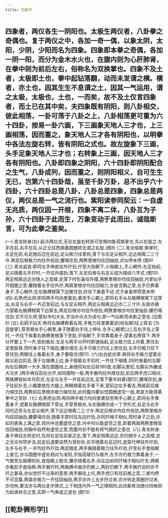 ```yaml
---
title: 四象学
---
```


## 四象者，两仪各生一阴阳也。太极生两仪者，八卦拳之奇偶也。复于两仪之中，各加一奇一偶，以象太阴，太阳，少阴，少阳而名为四象。四象即本拳之奇偶，各加一阴一阳，而分为金木水火也，在腹内则为心肝肺肾，在拳中则为前后左右，俗称名为双换掌也。四象不及土者，太极即土也，拳中起钻落翻，动而未发谓之横。横者，亦土也，因其生生不息谓之土，因其一气运用，谓之太极，太极也，土也，一而矣，故不及土仅言四象者，而土已在其中矣，夫四象既有阴阳，则八卦相交，彼此相荡，一卦可荡于八卦之上，八卦相荡更可重为六十四卦，按易一卦六画，下三画象天地人三才也，上三画相荡，因而重之，象天地人三才各有阴阳也，以明拳中各法左旋右转，皆有阴阳之式也。故左旋象下三画，头手足象天地人三才也；右转象上三画，因天地人三才各有阴阳也。八卦即四象之阴阳，六十四卦即阴阳配合之生气，八卦成列，因而重之，则阴阳相义，自可生生无已，岂第六十四卦哉，虽至千卦万卦，总不出乎六十四卦，六十四卦总是八卦，八卦总是四象，四象总是两仪，两仪总是一气之流行也。紫阳读参同契云：一自虚无兆质，两仪因一开根，四象不离二体，八卦互为子孙，六十四卦于此而生，万象变动于此而出，诚哉斯言，可为此拳之鉴矣。
(一).青龙转身(右):起点两仪式,无论左旋右转皆可变换四象双换掌也,先以右旋之.左手在前,右手在后,从正北往西顺着圆圈转去谓之右旋.(图8)
(二).青龙缩尾:换掌时,左足在前,右足随后迈在前边,足尖极力往里钩,落下与左足尖相齐,远近相离二三寸许.两足后根极力均往外扭劲,腰塌住劲,两胯里根均往回抽劲,式似停未停.(图9)
(三).青龙返首:即将左手伸直往外拧劲,拧至大指朝下,小指朝上,手心朝外.左足抬起,足尖随着左手拧时,一齐往外摆劲,落下,左足后根与右足尖成为错综八字式.(图10).两足相离远近亦随人之高矮,足落下时形虽往外摆,两胯里根亦均往回抽劲,内里似乎开圆圈之意.腰随着左手往外拧,两肩里根亦均往回缩力,亦是含胸之意,右手仍靠着身子,手心朝外,在左胳膊根窝下边推住劲,肘往下垂着不动.式子身虽停而意未停.
(四).右黑虎出洞:即将两手均向里裹劲,裹至手心朝上,即将右手从左胳膊根窝下边穿出,右足与右手一齐迈至前边,与左足尖相齐,两足尖相离远近亦二三寸许,右肩亦极力望着左胳膊根窝下边穿去,两足后根亦均往外扭劲,两胯里根亦均往里抽劲.腰仍塌住劲.式不可久停,譬如书句大长,字当中点点为读句,即一气似断而未断之意也.(见图6)
(五).右鹞子钻天:再将右胳膊靠着右耳,手极力往里裹着劲[经右额]往上穿去 [为竖旋掌],穿至极处手心朝里,身子随着右手往上伸长.左手心朝里[上],在右手往上穿时,一齐往下挨着右胳膊里根落下至肋,手指朝下,手背靠着身子,望着右胯穿下.两手分开要上下一齐,皆到极处.左足与两手分开时即速抬起,足尖极力往上仰着,靠住右足里胫骨,而时身子往下缩劲,腰亦塌住,右手可极力仍往上穿住劲,左手仍极力往下穿住劲,两眼往上看着右手,身子要稳住(图11).
(六)右白蛇伏草:再将右手极力望着左肩尖前边扣去,落于左胳膊上边,身子随着右手扣时,一齐往下缩矮.[同时悬着的左脚向左后横跨一大步,落在圆圈线上,身随同向左后转180度,右脚尖里扣,左脚尖外撇成大马步.]两手再往前后分开,如同摆物一般.两手腕均往外撑住劲,前后两手虎口相对,两胳膊皆如半月形式.左足与左手一齐往前迈去,足落下要半斜着(图12),腰塌住劲,身子往前扑去,小腹要放在大腿上,两眼随着右手看下来,望前边左手看去,两肩前后极力缩住劲,两胯前后里根亦极力缩住劲,此时腹内要似觉圆圈虚空一般,若是方能得着拳中之灵妙.
(七).右黑虎出洞:再将两手极力均向里裹劲至两手心朝上,即将右手靠着身子,望着左胳膊根窝下穿出,手穿至极处,与左胳膊亦成一丁字形式,右足与右手同时迈至与左足尖相齐,落下远近相离二三寸许.两足后根亦均往外扭劲,两胯里根亦均往回抽劲,腰要塌住劲,随着手穿时往左边拧劲,亦同拧绳子相似,而时身子之劲,亦如同表条上满之意,但内中总要虚空之意.内中何以能虚空之意,即着两肩两胯里根皆往回缩劲,则胸中自然有虚空之意,而腹内亦不能有努气拥挤之患也.
(八).青龙转身:身子再往左转走时,先将右足往前直迈去,落下,两足相离远近,亦仍随乎人之高矮,总之无论何项步法,前走后退要自然为至妙处,右手随着右足迈时,连穿代伸往外拧劲,左手与右手,一并均往外拧劲.两足随走,两手腕随着极力往外拧劲,拧至右手食指朝上直立,亦与圆圈中虚处相对为准则,手指高矮仍与眉齐;左手亦仍极力靠着身子,一气推至左胳膊肘处,食指朝上稳住,腰亦随着右手,向左边如同拧绳子相似拧去.两眼亦看前手食指稍.两手腕拧时,两胳膊中曲亦仍朝上,两肘仍朝下.两手腕拧劲时亦不拧之甚易,亦似觉拧不过来的意思.两手腕往上托,两手虎口有往前推之意,二者均停不可显露.两肩亦极力一齐往回抽劲,两手亦许三五步拧过来,亦许转走周圈拧过来,亦勿拘,要法亦与两仪走步换式,上下相连内外一气之理相同,此四象练法随分四候则为起承转合之意,实即一气串成之道也 (图13) .
## [[乾卦狮形学]]
